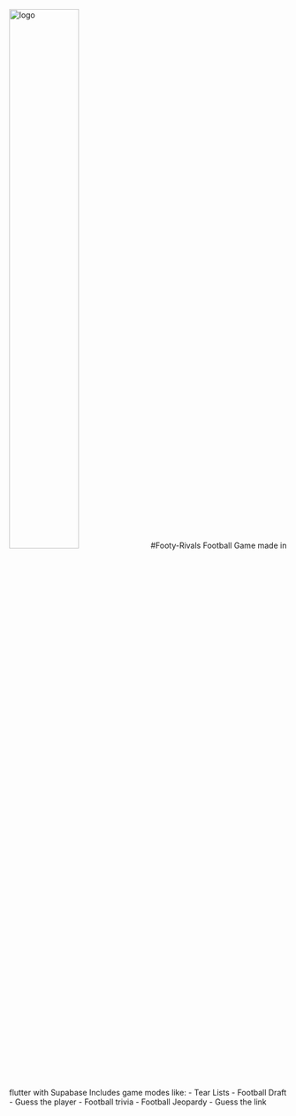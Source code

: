 
<img src="[https://github.com/JonathanSecondGithub/Footy-Rivals/assets/117745295/edf5dbe4-b72c-47b5-92a3-99c36f90bf89](https://github.com/JonathanSecondGithub/Footy-Rivals/assets/117745295/8767253a-8868-43a3-b3d4-8d33d6ba384c)" alt="logo" style="width:50%;height:auto;">
#Footy-Rivals
Football Game made in flutter with Supabase
Includes game modes like:
- Tear Lists
- Football Draft
- Guess the player
- Football trivia
- Football Jeopardy
- Guess the link
